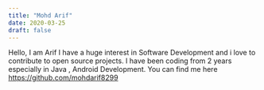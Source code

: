 ```yaml
---
title: "Mohd Arif"
date: 2020-03-25
draft: false
---
```

Hello,
I am Arif
I have a huge interest in Software Development and i love to contribute to open source projects. 
I have been coding from 2 years especially in Java , Android Development.
You can find me here https://github.com/mohdarif8299 